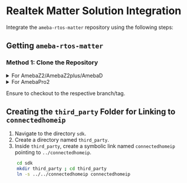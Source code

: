 # Realtek Matter Solution Integration

Integrate the `ameba-rtos-matter` repository using the following steps:

## Getting `ameba-rtos-matter`

### Method 1: Clone the Repository

<details>
  <summary>For AmebaZ2/AmebaZ2plus/AmebaD</summary>

1. Navigate to the directory `sdk`.
2. Clone the repository `ameba-rtos-matter` from GitHub:

```bash
    cd sdk
    git clone https://github.com/Ameba-AIoT/ameba-rtos-matter.git component/common/application/matter
    cd component/common/application/matter
    git checkout release/v1.4
```

### Method 2: Add Repository as a Submodule

1. Navigate to the directory `sdk`.
2. Add `ameba-rtos-matter` as a submodule:

```bash
    cd sdk
    git submodule add https://github.com/Ameba-AIoT/ameba-rtos-matter.git component/common/application/matter
    cd component/common/application/matter
    git checkout release/v1.4
```

</details>

<details>
  <summary>For AmebaPro2</summary>

1. Navigate to the directory `sdk`.
2. Clone the repository `ameba-rtos-matter` from GitHub:

```bash
    cd sdk
    git clone https://github.com/Ameba-AIoT/ameba-rtos-matter.git component/application/matter
    cd component/common/application/matter
    git checkout release/v1.4
```

### Method 2: Add Repository as a Submodule

1. Navigate to the directory `sdk`.
2. Add `ameba-rtos-matter` as a submodule:

```bash
    cd sdk
    git submodule add https://github.com/Ameba-AIoT/ameba-rtos-matter.git component/application/matter
    cd component/common/application/matter
    git checkout release/v1.4
```

</details>

Ensure to checkout to the respective branch/tag.

## Creating the `third_party` Folder for Linking to `connectedhomeip`

1. Navigate to the directory `sdk`.
2. Create a directory named `third_party`.
3. Inside `third_party`, create a symbolic link named `connectedhomeip` pointing to `../connectedhomeip`.

```bash
    cd sdk
    mkdir third_party ; cd third_party
    ln -s ../../connectedhomeip connectedhomeip
```
